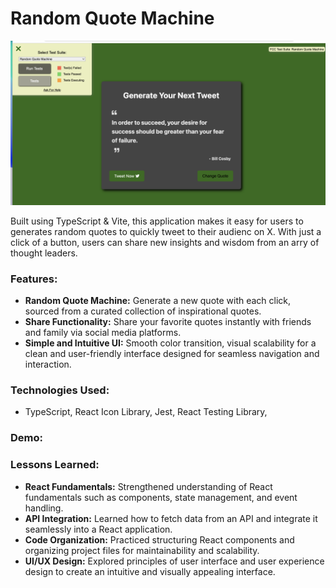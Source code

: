 # Random Quote Machine

<img src="https://github.com/rahmamahdi02/random-quote-machine/blob/main/src/assets/site.png" />




Built using TypeScript & Vite, this application makes it easy for users to generates random quotes to quickly tweet to their audienc on X. With just a click of a button, users can share new insights and wisdom from an arry of thought leaders.


### Features:
- **Random Quote Machine:** Generate a new quote with each click, sourced from a curated collection of inspirational quotes.
- **Share Functionality:** Share your favorite quotes instantly with friends and family via social media platforms.
- **Simple and Intuitive UI:** Smooth color transition, visual scalability for a clean and user-friendly interface designed for seamless navigation and interaction.

### Technologies Used:

- TypeScript, React Icon Library, Jest, React Testing Library, 

### Demo:


### Lessons Learned:

- **React Fundamentals:** Strengthened understanding of React fundamentals such as components, state management, and event handling.
- **API Integration:** Learned how to fetch data from an API and integrate it seamlessly into a React application.
- **Code Organization:** Practiced structuring React components and organizing project files for maintainability and scalability.
- **UI/UX Design:** Explored principles of user interface and user experience design to create an intuitive and visually appealing interface.
